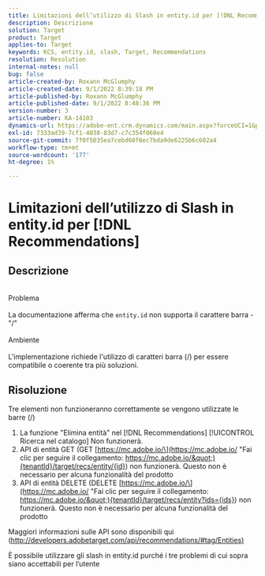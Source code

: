 ```yaml
---
title: Limitazioni dell’utilizzo di Slash in entity.id per [!DNL Recommendations]
description: Descrizione
solution: Target
product: Target
applies-to: Target
keywords: KCS, entity.id, slash, Target, Recommendations
resolution: Resolution
internal-notes: null
bug: false
article-created-by: Roxann McGlumphy
article-created-date: 9/1/2022 8:39:18 PM
article-published-by: Roxann McGlumphy
article-published-date: 9/1/2022 8:48:36 PM
version-number: 3
article-number: KA-14103
dynamics-url: https://adobe-ent.crm.dynamics.com/main.aspx?forceUCI=1&pagetype=entityrecord&etn=knowledgearticle&id=05f7ab20-362a-ed11-9db1-002248086a27
exl-id: 7333ad39-7cf1-4038-83d7-c7c354f060e4
source-git-commit: 7f0f5035ea7cebd60f6ec7bda9de6225b6c602a4
workflow-type: tm+mt
source-wordcount: '177'
ht-degree: 1%

---
```


# Limitazioni dell’utilizzo di Slash in entity.id per [!DNL Recommendations]

## Descrizione

<br>Problema<br><br>
La documentazione afferma che `entity.id` non supporta il carattere barra - &quot;/&quot;
<br><br>Ambiente<br><br>
L&#39;implementazione richiede l&#39;utilizzo di caratteri barra (/) per essere compatibile o coerente tra più soluzioni.


## Risoluzione


Tre elementi non funzioneranno correttamente se vengono utilizzate le barre (/)

1. La funzione &quot;Elimina entità&quot; nel [!DNL Recommendations] [!UICONTROL Ricerca nel catalogo] Non funzionerà.
2. API di entità GET (GET [https://mc.adobe.io/\](https://mc.adobe.io/ &quot;Fai clic per seguire il collegamento: https://mc.adobe.io/&quot;){tenantId}/target/recs/entity/{id}) non funzionerà. Questo non è necessario per alcuna funzionalità del prodotto
3. API di entità DELETE (DELETE [https://mc.adobe.io/\](https://mc.adobe.io/ &quot;Fai clic per seguire il collegamento: https://mc.adobe.io/&quot;){tenantId}/target/recs/entity?ids={ids}) non funzionerà. Questo non è necessario per alcuna funzionalità del prodotto


Maggiori informazioni sulle API sono disponibili qui ([http://developers.adobetarget.com/api/recommendations/#tag/Entities)](http://developers.adobetarget.com/api/recommendations/#tag/Entities%29 "Fai clic sul collegamento seguente: http://developers.adobetarget.com/api/recommendations/#tag/Entities)")

È possibile utilizzare gli slash in entity.id purché i tre problemi di cui sopra siano accettabili per l’utente
